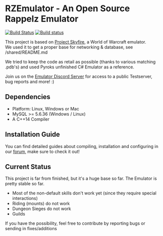 # RZEmulator - An Open Source Rappelz Emulator

[![Build Status](https://travis-ci.org/NGemity/RZEmulator.svg?branch=master)](https://travis-ci.org/NGemity/RZEmulator) 
[![Build status](https://ci.appveyor.com/api/projects/status/oelq5cfbeh6iw101/branch/master?svg=true)](https://ci.appveyor.com/project/Xijezu/rzemulator-x6qer/branch/master) 

This project is based on [Project Skyfire](https://github.com/ProjectSkyfire/SkyFire.548), a World of Warcraft emulator.  
We used it to get a proper base for networking & database, see /shared/README.md 

  We tried to keep the code as retail as possible (thanks to various matching .pdb's) and used Pyroks unfinished C# Emulator as a reference.
  
  Join us on the [Emulator Discord Server](https://discord.gg/CBGVkdU) for access to a public Testserver, bug reports and more! :) 
  
## Dependencies
* Platform: Linux, Windows or Mac
* MySQL >= 5.6.36 (Windows / Linux)
* A C++14 Compiler

## Installation Guide
You can find detailed guides about compiling, installation and configuring in our [forum](https://www.ngemity.org/viewforum.php?f=12), make sure to check it out!

## Current Status
This project is far from finished, but it's a huge base so far. The Emulator is pretty stable so far.
* Most of the non-default skills don't work yet (since they require special interactions)
* Riding (mounts) do not work
* Dungeon Sieges do not work
* Guilds

If you have the possibility, feel free to contribute by reporting bugs or sending in fixes/additions
 